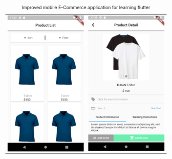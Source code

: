 <div align="center">
	<p>
		Improved mobile E-Commerce application for learning flutter 
	</p>
	<table  align="center" border="0">
		<tr>
			<td>
				<div align="left">
					<img src="https://raw.githubusercontent.com/emrahturan/E-Commerce/master/image/home.PNG" width="350" title="Home Page">
				</div>
			</td>
			<td>
				<div align="right">
					<img src="https://raw.githubusercontent.com/emrahturan/E-Commerce/master/image/detail.PNG" width="350" alt="Detail Page">
				</div>
			</td>
		</tr>
	</table>
</div>